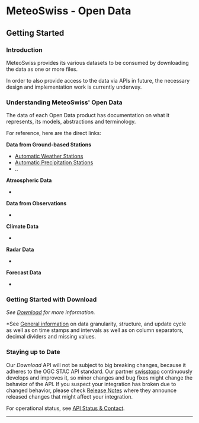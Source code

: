 # MeteoSwiss - Open Data

## Getting Started

### Introduction
MeteoSwiss provides its various datasets to be consumed by downloading the data as one or more files. 

In order to also provide access to the data via APIs in future, the necessary design and implementation work is currently underway.

### Understanding MeteoSwiss' Open Data
The data of each Open Data product has documentation on what it represents, its models, abstractions and terminology. <!-- These can be found under Data in the left menu. --> 

For reference, here are the direct links:

**Data from Ground-based Stations**
- [Automatic Weather Stations](https://github.com/MeteoSwiss/ogd-smn/tree/main?tab=readme-ov-file#readme)
- [Automatic Precipitation Stations](..)
- ..

**Atmospheric Data**
- [](..)

**Data from Observations**
- [](..)

**Climate Data**
- [](..)

**Radar Data**
- [](..)

**Forecast Data**
- [](..)

### Getting Started with Download
<!-- As stated above, you will need your API key in order to download the data as one or more files. --> 
*See [Download](..) for more information.*

*See [General information](..) on data granularity, structure, and update cycle as well as on time stamps and intervals as well as on column separators, decimal dividers and missing values.
 
### Staying up to Date
Our *Download* API will not be subject to big breaking changes, because it adheres to the OGC STAC API standard. Our partner [swisstopo](..) continuously develops and improves it, so minor changes and bug fixes might change the behavior of the API. If you suspect your integration has broken due to changed behavior, please check [Release Notes](..) where they announce released changes that might affect your integration.

For operational status, see [API Status & Contact](..).

---
